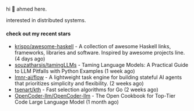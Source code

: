 hi 👋 ahmed here.

interested in distributed systems.

#### check out my recent stars

- [krispo/awesome-haskell](https://github.com/krispo/awesome-haskell) - A collection of awesome Haskell links, frameworks, libraries and software. Inspired by awesome projects line. (4 days ago)
- [souzatharsis/tamingLLMs](https://github.com/souzatharsis/tamingLLMs) - Taming Language Models: A Practical Guide to LLM Pitfalls with Python Examples (1 week ago)
- [lmnr-ai/flow](https://github.com/lmnr-ai/flow) - A lightweight task engine for building stateful AI agents that prioritizes simplicity and flexibility. (2 weeks ago)
- [tsenart/kth](https://github.com/tsenart/kth) - Fast selection algorithms for Go (2 weeks ago)
- [OpenCoder-llm/OpenCoder-llm](https://github.com/OpenCoder-llm/OpenCoder-llm) - The Open Cookbook for Top-Tier Code Large Language Model (1 month ago)

